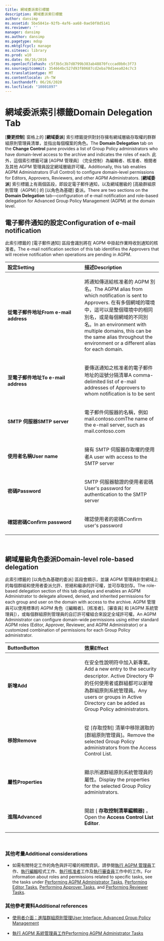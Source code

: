 ```yaml
---
title: 網域委派索引標籤
description: 網域委派索引標籤
author: dansimp
ms.assetid: 5be5841e-92fb-4af6-aa68-0ae50f8d5141
ms.reviewer: ''
manager: dansimp
ms.author: dansimp
ms.pagetype: mdop
ms.mktglfcycl: manage
ms.sitesec: library
ms.prod: w10
ms.date: 06/16/2016
ms.openlocfilehash: c5f3b5c3b7d8799b383ab48870fcccad0b0c3f73
ms.sourcegitcommit: 354664bc527d93f80687cd2eba70d1eea024c7c3
ms.translationtype: MT
ms.contentlocale: zh-TW
ms.lasthandoff: 06/26/2020
ms.locfileid: "10801897"
---
```

# <span data-ttu-id="6fb77-103">網域委派索引標籤</span><span class="sxs-lookup"><span data-stu-id="6fb77-103">Domain Delegation Tab</span></span>


<span data-ttu-id="6fb77-104">[**變更控制**] 窗格上的 [**網域委派**] 索引標籤提供對封存擁有網域層級存取權的群群組原則管理員清單，並指出每個檔案的角色。</span><span class="sxs-lookup"><span data-stu-id="6fb77-104">The **Domain Delegation** tab on the **Change Control** pane provides a list of Group Policy administrators who have domain-level access to the archive and indicates the roles of each.</span></span> <span data-ttu-id="6fb77-105">此外，這個索引標籤可讓 [AGPM 管理員] （完全控制）為編輯者、核准者、檢閱者及其他 AGPM 管理員設定網域層級許可權。</span><span class="sxs-lookup"><span data-stu-id="6fb77-105">Additionally, this tab enables AGPM Administrators (Full Control) to configure domain-level permissions for Editors, Approvers, Reviewers, and other AGPM Administrators.</span></span> <span data-ttu-id="6fb77-106">[**網域委派**] 索引標籤上有兩個區段，即設定電子郵件通知，以及網域層級的 [高級群組原則管理（AGPM）] 的 [以角色為基礎] 委派。</span><span class="sxs-lookup"><span data-stu-id="6fb77-106">There are two sections on the **Domain Delegation** tab—configuration of e-mail notification and role-based delegation for Advanced Group Policy Management (AGPM) at the domain level.</span></span>

## <span data-ttu-id="6fb77-107">電子郵件通知的設定</span><span class="sxs-lookup"><span data-stu-id="6fb77-107">Configuration of e-mail notification</span></span>


<span data-ttu-id="6fb77-108">此索引標籤的 [電子郵件通知] 區段會識別將在 AGPM 中掛起作業時收到通知的核准者。</span><span class="sxs-lookup"><span data-stu-id="6fb77-108">The e-mail notification section of this tab identifies the Approvers that will receive notification when operations are pending in AGPM.</span></span>

<table>
<colgroup>
<col width="50%" />
<col width="50%" />
</colgroup>
<thead>
<tr class="header">
<th align="left"><span data-ttu-id="6fb77-109">設定</span><span class="sxs-lookup"><span data-stu-id="6fb77-109">Setting</span></span></th>
<th align="left"><span data-ttu-id="6fb77-110">描述</span><span class="sxs-lookup"><span data-stu-id="6fb77-110">Description</span></span></th>
</tr>
</thead>
<tbody>
<tr class="odd">
<td align="left"><p><strong><span data-ttu-id="6fb77-111">從電子郵件地址</span><span class="sxs-lookup"><span data-stu-id="6fb77-111">From e-mail address</span></span></strong></p></td>
<td align="left"><p><span data-ttu-id="6fb77-112">將通知傳送給核准者的 AGPM 別名。</span><span class="sxs-lookup"><span data-stu-id="6fb77-112">The AGPM alias from which notification is sent to Approvers.</span></span> <span data-ttu-id="6fb77-113">在有多個網域的環境中，這可以是整個環境中的相同別名，或是每個網域的不同別名。</span><span class="sxs-lookup"><span data-stu-id="6fb77-113">In an environment with multiple domains, this can be the same alias throughout the environment or a different alias for each domain.</span></span></p></td>
</tr>
<tr class="even">
<td align="left"><p><strong><span data-ttu-id="6fb77-114">至電子郵件地址</span><span class="sxs-lookup"><span data-stu-id="6fb77-114">To e-mail address</span></span></strong></p></td>
<td align="left"><p><span data-ttu-id="6fb77-115">要傳送通知之核准者的電子郵件地址的逗號分隔清單</span><span class="sxs-lookup"><span data-stu-id="6fb77-115">A comma-delimited list of e-mail addresses of Approvers to whom notification is to be sent</span></span></p></td>
</tr>
<tr class="odd">
<td align="left"><p><strong><span data-ttu-id="6fb77-116">SMTP 伺服器</span><span class="sxs-lookup"><span data-stu-id="6fb77-116">SMTP server</span></span></strong></p></td>
<td align="left"><p><span data-ttu-id="6fb77-117">電子郵件伺服器的名稱，例如 mail.contoso.com</span><span class="sxs-lookup"><span data-stu-id="6fb77-117">The name of the e-mail server, such as mail.contoso.com</span></span></p></td>
</tr>
<tr class="even">
<td align="left"><p><strong><span data-ttu-id="6fb77-118">使用者名稱</span><span class="sxs-lookup"><span data-stu-id="6fb77-118">User name</span></span></strong></p></td>
<td align="left"><p><span data-ttu-id="6fb77-119">擁有 SMTP 伺服器存取權的使用者</span><span class="sxs-lookup"><span data-stu-id="6fb77-119">A user with access to the SMTP server</span></span></p></td>
</tr>
<tr class="odd">
<td align="left"><p><strong><span data-ttu-id="6fb77-120">密碼</span><span class="sxs-lookup"><span data-stu-id="6fb77-120">Password</span></span></strong></p></td>
<td align="left"><p><span data-ttu-id="6fb77-121">SMTP 伺服器驗證的使用者密碼</span><span class="sxs-lookup"><span data-stu-id="6fb77-121">User's password for authentication to the SMTP server</span></span></p></td>
</tr>
<tr class="even">
<td align="left"><p><strong><span data-ttu-id="6fb77-122">確認密碼</span><span class="sxs-lookup"><span data-stu-id="6fb77-122">Confirm password</span></span></strong></p></td>
<td align="left"><p><span data-ttu-id="6fb77-123">確認使用者的密碼</span><span class="sxs-lookup"><span data-stu-id="6fb77-123">Confirm user's password</span></span></p></td>
</tr>
</tbody>
</table>

 

## <span data-ttu-id="6fb77-124">網域層級角色委派</span><span class="sxs-lookup"><span data-stu-id="6fb77-124">Domain-level role-based delegation</span></span>


<span data-ttu-id="6fb77-125">此索引標籤的 [以角色為基礎的委派] 區段會顯示，並讓 AGPM 管理員針對網域上的每個群組和使用者委派允許、拒絕和繼承的許可權，並可存取封存。</span><span class="sxs-lookup"><span data-stu-id="6fb77-125">The role-based delegation section of this tab displays and enables an AGPM Administrator to delegate allowed, denied, and inherited permissions for each group and user on the domain with access to the archive.</span></span> <span data-ttu-id="6fb77-126">AGPM 管理員可以使用標準的 AGPM 角色（[編輯者]、[核准者]、[審查員] 和 [AGPM 系統管理員]），或每個群組原則管理員的自訂許可權組合來設定全域許可權。</span><span class="sxs-lookup"><span data-stu-id="6fb77-126">An AGPM Administrator can configure domain-wide permissions using either standard AGPM roles (Editor, Approver, Reviewer, and AGPM Administrator) or a customized combination of permissions for each Group Policy administrator.</span></span>

<table>
<colgroup>
<col width="50%" />
<col width="50%" />
</colgroup>
<thead>
<tr class="header">
<th align="left"><span data-ttu-id="6fb77-127">Button</span><span class="sxs-lookup"><span data-stu-id="6fb77-127">Button</span></span></th>
<th align="left"><span data-ttu-id="6fb77-128">效果</span><span class="sxs-lookup"><span data-stu-id="6fb77-128">Effect</span></span></th>
</tr>
</thead>
<tbody>
<tr class="odd">
<td align="left"><p><strong><span data-ttu-id="6fb77-129">新增</span><span class="sxs-lookup"><span data-stu-id="6fb77-129">Add</span></span></strong></p></td>
<td align="left"><p><span data-ttu-id="6fb77-130">在安全性說明符中加入新專案。</span><span class="sxs-lookup"><span data-stu-id="6fb77-130">Add a new entry to the security descriptor.</span></span> <span data-ttu-id="6fb77-131">Active Directory 中的任何使用者或群組都可以新增為群組原則系統管理員。</span><span class="sxs-lookup"><span data-stu-id="6fb77-131">Any users or groups in Active Directory can be added as Group Policy administrators.</span></span></p></td>
</tr>
<tr class="even">
<td align="left"><p><strong><span data-ttu-id="6fb77-132">移除</span><span class="sxs-lookup"><span data-stu-id="6fb77-132">Remove</span></span></strong></p></td>
<td align="left"><p><span data-ttu-id="6fb77-133">從 [存取控制] 清單中移除選取的 [群組原則管理員]。</span><span class="sxs-lookup"><span data-stu-id="6fb77-133">Remove the selected Group Policy administrators from the Access Control List.</span></span></p></td>
</tr>
<tr class="odd">
<td align="left"><p><strong><span data-ttu-id="6fb77-134">屬性</span><span class="sxs-lookup"><span data-stu-id="6fb77-134">Properties</span></span></strong></p></td>
<td align="left"><p><span data-ttu-id="6fb77-135">顯示所選群組原則系統管理員的屬性。</span><span class="sxs-lookup"><span data-stu-id="6fb77-135">Display the properties for the selected Group Policy administrators.</span></span></p></td>
</tr>
<tr class="even">
<td align="left"><p><strong><span data-ttu-id="6fb77-136">進階</span><span class="sxs-lookup"><span data-stu-id="6fb77-136">Advanced</span></span></strong></p></td>
<td align="left"><p><span data-ttu-id="6fb77-137">開啟 [ <strong> 存取控制清單編輯器] </strong> 。</span><span class="sxs-lookup"><span data-stu-id="6fb77-137">Open the <strong>Access Control List Editor</strong>.</span></span></p></td>
</tr>
</tbody>
</table>

 

### <span data-ttu-id="6fb77-138">其他考量</span><span class="sxs-lookup"><span data-stu-id="6fb77-138">Additional considerations</span></span>

-   <span data-ttu-id="6fb77-139">如需有關特定工作的角色與許可權的相關資訊，請參閱[執行 AGPM 管理員](performing-agpm-administrator-tasks-agpm40.md)工作、[執行編輯](performing-editor-tasks-agpm40.md)程式工作、[執行核准者](performing-approver-tasks-agpm40.md)工作及[執行審查員](performing-reviewer-tasks-agpm40.md)工作中的工作。</span><span class="sxs-lookup"><span data-stu-id="6fb77-139">For information about roles and permissions related to specific tasks, see the tasks under [Performing AGPM Administrator Tasks](performing-agpm-administrator-tasks-agpm40.md), [Performing Editor Tasks](performing-editor-tasks-agpm40.md), [Performing Approver Tasks](performing-approver-tasks-agpm40.md), and [Performing Reviewer Tasks](performing-reviewer-tasks-agpm40.md).</span></span>

### <span data-ttu-id="6fb77-140">其他參考資料</span><span class="sxs-lookup"><span data-stu-id="6fb77-140">Additional references</span></span>

-   [<span data-ttu-id="6fb77-141">使用者介面：進階群組原則管理</span><span class="sxs-lookup"><span data-stu-id="6fb77-141">User Interface: Advanced Group Policy Management</span></span>](user-interface-advanced-group-policy-management-agpm40.md)

-   [<span data-ttu-id="6fb77-142">執行 AGPM 系統管理員工作</span><span class="sxs-lookup"><span data-stu-id="6fb77-142">Performing AGPM Administrator Tasks</span></span>](performing-agpm-administrator-tasks-agpm40.md)

 

 





